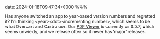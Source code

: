 date: 2024-01-18T09:47:34+0000
%%%

Has anyone switched an app to year-based version numbers and regretted it? I’m thinking \<year>\<dot>\<incrementing number>, which seems to be what Overcast and Castro use. Our [PDF Viewer](https://apps.apple.com/app/id1120099014) is currently on 6.5.7, which seems unwieldy, and we release often so it never has ‘major’ releases.
